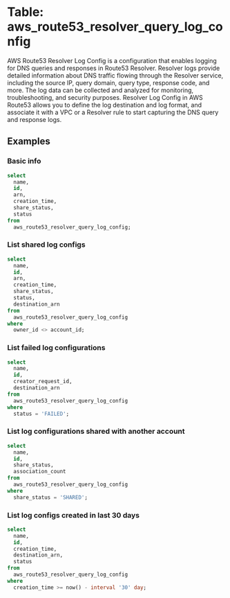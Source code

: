 # Table: aws_route53_resolver_query_log_config

AWS Route53 Resolver Log Config is a configuration that enables logging for DNS queries and responses in Route53 Resolver. Resolver logs provide detailed information about DNS traffic flowing through the Resolver service, including the source IP, query domain, query type, response code, and more. The log data can be collected and analyzed for monitoring, troubleshooting, and security purposes. Resolver Log Config in AWS Route53 allows you to define the log destination and log format, and associate it with a VPC or a Resolver rule to start capturing the DNS query and response logs.

## Examples

### Basic info

```sql
select
  name,
  id,
  arn,
  creation_time,
  share_status,
  status
from
  aws_route53_resolver_query_log_config;
```

### List shared log configs

```sql
select
  name,
  id,
  arn,
  creation_time,
  share_status,
  status,
  destination_arn
from
  aws_route53_resolver_query_log_config
where
  owner_id <> account_id;
```

### List failed log configurations

```sql
select
  name,
  id,
  creator_request_id,
  destination_arn
from
  aws_route53_resolver_query_log_config
where
  status = 'FAILED';
```

### List log configurations shared with another account

```sql
select
  name,
  id,
  share_status,
  association_count
from
  aws_route53_resolver_query_log_config
where
  share_status = 'SHARED';
```

### List log configs created in last 30 days

```sql
select
  name,
  id,
  creation_time,
  destination_arn,
  status
from
  aws_route53_resolver_query_log_config
where
  creation_time >= now() - interval '30' day;
```
